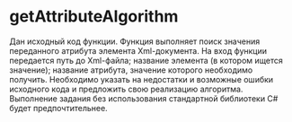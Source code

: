 # getAttributeAlgorithm

Дан исходный код функции. Функция выполняет поиск значения переданного атрибута элемента Xml-документа.
На вход функции передается путь до Xml-файла; название элемента (в котором ищется значение); название атрибута, значение которого необходимо получить.
Необходимо указать на недостатки и возможные ошибки исходного кода и предложить свою реализацию алгоритма. Выполнение задания без использования стандартной библиотеки C# будет предпочтительнее.
